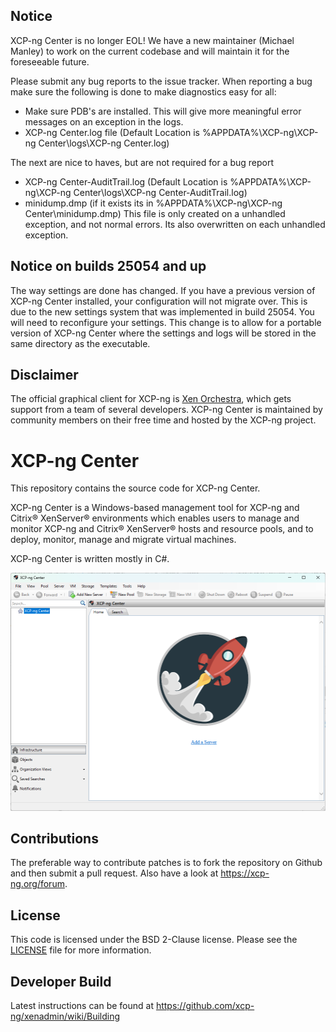 ## Notice

XCP-ng Center is no longer EOL! We have a new maintainer (Michael Manley) to work on the current codebase and will maintain it for the foreseeable future.

Please submit any bug reports to the issue tracker. When reporting a bug make sure the following is done to make diagnostics easy for all:
* Make sure PDB's are installed. This will give more meaningful error messages on an exception in the logs.
* XCP-ng Center.log file (Default Location is %APPDATA%\XCP-ng\XCP-ng Center\logs\XCP-ng Center.log)

The next are nice to haves, but are not required for a bug report
* XCP-ng Center-AuditTrail.log (Default Location is %APPDATA%\XCP-ng\XCP-ng Center\logs\XCP-ng Center-AuditTrail.log)
* minidump.dmp (if it exists its in %APPDATA%\XCP-ng\XCP-ng Center\minidump.dmp) This file is only created on a unhandled exception, 
  and not normal errors. Its also overwritten on each unhandled exception.

## Notice on builds 25054 and up
The way settings are done has changed. If you have a previous version of XCP-ng Center installed, your configuration will not migrate over.
This is due to the new settings system that was implemented in build 25054. You will need to reconfigure your settings. This change is to
allow for a portable version of XCP-ng Center where the settings and logs will be stored in the same directory as the executable.

## Disclaimer
The official graphical client for XCP-ng is [Xen Orchestra](https://xen-orchestra.com), which gets support from a team of several developers.
XCP-ng Center is maintained by community members on their free time and hosted by the XCP-ng project.

XCP-ng Center
=============

This repository contains the source code for XCP-ng Center.

XCP-ng Center is a Windows-based management tool for XCP-ng and Citrix® XenServer® environments
which enables users to manage and monitor XCP-ng and Citrix® XenServer® hosts and resource pools,
and to deploy, monitor, manage and migrate virtual machines.

XCP-ng Center is written mostly in C#.

![XCP-ng Center Screenshot](branding-xcp-ng/Images/XCP-ng_Center_Screenshot.png)

Contributions
-------------

The preferable way to contribute patches is to fork the repository on Github and
then submit a pull request. Also have a look at https://xcp-ng.org/forum.

License
-------

This code is licensed under the BSD 2-Clause license. Please see the
[LICENSE](LICENSE) file for more information.


Developer Build
---------------

Latest instructions can be found at https://github.com/xcp-ng/xenadmin/wiki/Building
